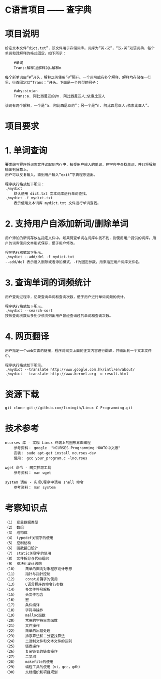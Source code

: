 # C语言项目 —— 查字典


项目说明
========

	给定文本文件“dict.txt”，该文件用于存储词库。词库为“英-汉”，“汉-英”双语词典，每个单词和其解释的格式固定，如下所示：

		#单词
		Trans:解释1@解释2@…解释n

	每个新单词由“#”开头，解释之间使用“@”隔开。一个词可能有多个解释，解释均存储在一行里，行首固定以“Trans：”开头。下面是一个典型的例子：

		#abyssinian
		Trans:a. 阿比西尼亚的@n. 阿比西尼亚人;依索比亚人

	该词有两个解释，一个是“a. 阿比西尼亚的”；另一个是“n. 阿比西尼亚人;依索比亚人”。


项目要求
========

# 1. 单词查询
	要求编写程序将词库文件读取到内存中，接受用户输入的单词，在字典中查找单词，并且将解释输出到屏幕上。
	用户可以反复输入，直到用户输入“exit”字典程序退出。

	程序执行格式如下所示：
	./mydict 
		默认使用 dict.txt 文本词库进行单词查找。
	./mydict -f mydict.txt
		表示使用文本词库 mydict.txt 文件进行单词查找。

# 2. 支持用户自添加新词/删除单词
	用户添加的新词存放在指定文件中。如果待查单词在词库中找不到，则使用用户提供的词库。用户的词库使用文本形式保存，便于用户修改。

	程序执行格式如下所示。
	./mydict --add/del -f mydict.txt
	--add/del 表示进入删除或者添加模式，-f为固定参数，用来指定用户词库文件名.

# 3. 查询单词的词频统计
	用户查询过程中，记录查询单词和查询次数，便于用户进行单词词频的统计。

	程序执行格式如下所示。
	./mydict --search-sort
	按照查询次数从多到少依次列出用户曾经查询过的单词和查询次数。

# 4. 网页翻译
	用户指定一个web页面的链接，程序对网页上面的正文内容进行翻译，并输出到一个文本文件中。

	程序执行格式如下所示。
	./mydict --translate http://www.google.com.hk/intl/en/about/
	./mydict --translate http://www.kernel.org -o result.html


资源下载
========
	git clone git://github.com/limingth/Linux-C-Programming.git


技术参考
========
	ncurses 库 - 实现 Linux 终端上的图形界面编程
		参考资料： google  "NCURSES Programming HOWTO中文版"
		安装： sudo apt-get install ncurses-dev
		使用： gcc your_program.c -lncurses
		
	wget 命令 - 网页抓取工具
		参考资料： man wget
		
	system 调用 - 实现C程序中调用 shell 命令
		参考资料： man system
		
考察知识点
==========	
	（1）	变量数据类型
	（2）	数组
	（3）	结构体
	（4）	typedef关键字的使用
	（5）	控制结构
	（6）	函数接口设计
	（7）	static关键字的使用
	（8）	文件拆分与代码组织
	（9）	模块化设计思想
	（10）	简单的面向对象程序设计思想
	（11）	指针与指针控制
	（12）	const关键字的使用
	（13）	C语言程序的命令行参数
	（14）	多文件符号解析
	（15）	头文件包含
	（16）	宏
	（17）	条件编译
	（18）	字符串操作
	（19）	malloc函数
	（20）	常用的字符串库函数
	（21）	文件操作
	（22）	简单的出错处理
	（23）	排序算法和二分查找算法
	（24）	二进制文件和文本文件的区别
	（25）	链表操作
	（26）	复杂链表的链表操作
	（27）	二叉树
	（28）	makefile的使用
	（29）	编程工具的使用（vi，gcc，gdb）
	（30）	文档组织和项目规划

